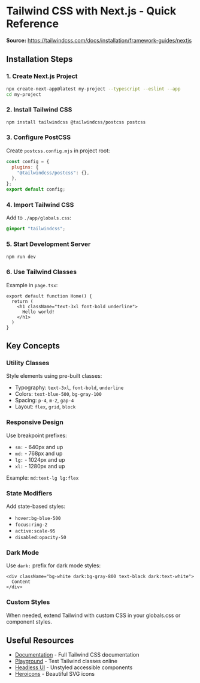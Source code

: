 # Tailwind CSS with Next.js - Quick Reference

**Source:** https://tailwindcss.com/docs/installation/framework-guides/nextjs

## Installation Steps

### 1. Create Next.js Project
```bash
npx create-next-app@latest my-project --typescript --eslint --app
cd my-project
```

### 2. Install Tailwind CSS
```bash
npm install tailwindcss @tailwindcss/postcss postcss
```

### 3. Configure PostCSS
Create `postcss.config.mjs` in project root:

```javascript
const config = {
  plugins: {
    "@tailwindcss/postcss": {},
  },
};
export default config;
```

### 4. Import Tailwind CSS
Add to `./app/globals.css`:

```css
@import "tailwindcss";
```

### 5. Start Development Server
```bash
npm run dev
```

### 6. Use Tailwind Classes
Example in `page.tsx`:

```tsx
export default function Home() {
  return (
    <h1 className="text-3xl font-bold underline">
      Hello world!
    </h1>
  )
}
```

## Key Concepts

### Utility Classes
Style elements using pre-built classes:
- Typography: `text-3xl`, `font-bold`, `underline`
- Colors: `text-blue-500`, `bg-gray-100`
- Spacing: `p-4`, `m-2`, `gap-4`
- Layout: `flex`, `grid`, `block`

### Responsive Design
Use breakpoint prefixes:
- `sm:` - 640px and up
- `md:` - 768px and up
- `lg:` - 1024px and up
- `xl:` - 1280px and up

Example: `md:text-lg lg:flex`

### State Modifiers
Add state-based styles:
- `hover:bg-blue-500`
- `focus:ring-2`
- `active:scale-95`
- `disabled:opacity-50`

### Dark Mode
Use `dark:` prefix for dark mode styles:
```tsx
<div className="bg-white dark:bg-gray-800 text-black dark:text-white">
  Content
</div>
```

### Custom Styles
When needed, extend Tailwind with custom CSS in your globals.css or component styles.

## Useful Resources

- [Documentation](https://tailwindcss.com/docs) - Full Tailwind CSS documentation
- [Playground](https://play.tailwindcss.com/) - Test Tailwind classes online
- [Headless UI](https://headlessui.com/) - Unstyled accessible components
- [Heroicons](https://heroicons.com/) - Beautiful SVG icons

